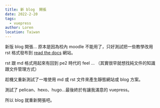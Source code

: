 ```yaml
---
title: 新 blog  開張
date: 2022-2-20
tags: 
  - vuepress
author: Loren
location: Taiwan
---
```


新版 blog 開張... 原本是因為校內 moodle 不能用了，只好測試把一些教學改用 rst 格式發布到 [read the docs](https://arduinou-mind-ksb041-yilan.readthedocs.io/zh_TW/latest/) 網站。

rst  跟 md 格式用起來有回到 pe2 時代的 feel ... （其實很早就想找純文件的知識跟文件管理方式）

趁機又重新測試了一堆使用 md 或 rst 文件來產生靜態網站或 blog 方案。

測試了 pelican、hexo、hugo...最後終於有讓我滿意的 vuepress。

所以 blog 就重新開張吧。
 
